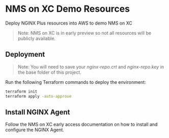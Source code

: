# NMS on XC Demo Resources

Deploy NGINX Plus resources into AWS to demo NMS on XC

> Note: NMS on XC is in early preview so not all resources will be publicly available.

## Deployment

> Note: You will need to save your *nginx-repo.crt* and *nginx-repo.key* in the base folder of this project.

Run the following Terraform commands to deploy the environment:

```bash
terraform init
terraform apply -auto-approve
```

## Install NGINX Agent

Follow the NMS on XC early access documentation on how to install and configure the NGINX Agent.
